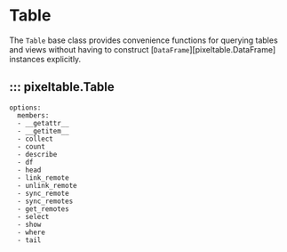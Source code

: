 # Table

The `Table` base class provides convenience functions for querying tables and views
without having to construct [`DataFrame`][pixeltable.DataFrame] instances explicitly.

## ::: pixeltable.Table
    options:
      members:
      - __getattr__
      - __getitem__
      - collect
      - count
      - describe
      - df
      - head
      - link_remote
      - unlink_remote
      - sync_remote
      - sync_remotes
      - get_remotes
      - select
      - show
      - where
      - tail
